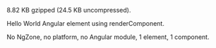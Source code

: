 8.82 KB gzipped (24.5 KB uncompressed).

Hello World Angular element using renderComponent.

No NgZone, no platform, no Angular module, 1 element, 1 component.
